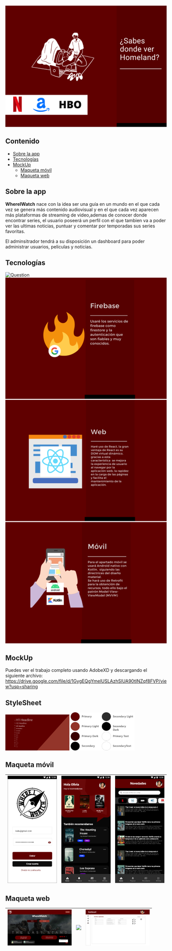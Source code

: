 ![Question](https://github.com/BeTheVal/WhereIWatch/blob/main/WIW%20Anteproyecto/Question.png)


## Contenido
* [Sobre la app](#sobre-la-app)
* [Tecnologías](#tecnologías)
* [MockUp](#mockup)
  * [Maqueta móvil](#maqueta-móvil)
  * [Maqueta web](#maqueta-web)


## Sobre la app

**WhereIWatch** nace con la idea ser una guía en un mundo en el que cada vez se genera más contenido audiovisual y en el que cada vez aparecen más plataformas de streaming de video,ademas de conocer donde encontrar series, el usuario poseerá un perfil con el que tambien va a poder ver las ultimas noticias, puntuar y comentar por temporadas sus series favoritas.

El adminsitrador tendrá a su disposición un dashboard para poder administrar usuarios, peliculas y noticias.

## Tecnologías
![Question](https://github.com/BeTheVal/WhereIWatch/blob/main/WIW%20Anteproyecto/Visi%C3%B3n%20General.png)
![Backend](https://github.com/BeTheVal/WhereIWatch/blob/main/WIW%20Anteproyecto/Servidor.png)
![web](https://github.com/BeTheVal/WhereIWatch/blob/main/WIW%20Anteproyecto/Web.png)
![Question](https://github.com/BeTheVal/WhereIWatch/blob/main/WIW%20Anteproyecto/Mobile.png)


## MockUp
Puedes ver el trabajo completo usando AdobeXD y descargando el siguiente archivo: https://drive.google.com/file/d/1GygEQgYmelUSLAzhSlUA90tINZqf8FVP/view?usp=sharing


## StyleSheet
 <img src="https://github.com/BeTheVal/WhereIWatch/blob/main/WIW%20Anteproyecto/mockupimgs/Fonts.png" width="200"/>   <img src="https://github.com/BeTheVal/WhereIWatch/blob/main/WIW%20Anteproyecto/mockupimgs/Grupo%2070000.png" width="200"/>  





## Maqueta móvil
| <img src="https://github.com/BeTheVal/WhereIWatch/blob/main/WIW%20Anteproyecto/mockupimgs/Login.png" width="200"/> | <img src="https://github.com/BeTheVal/WhereIWatch/blob/main/WIW%20Anteproyecto/mockupimgs/Main%20Activity.png" width="200"/> | <img src="https://github.com/BeTheVal/WhereIWatch/blob/main/WIW%20Anteproyecto/mockupimgs/Novedades%20-%20Fragment.png" width="200"/> |
|----|----|----|

## Maqueta web

| <img src="https://github.com/BeTheVal/WhereIWatch/blob/main/WIW%20Anteproyecto/mockupimgs/Homepage.png" width="200"/> | <img src="https://github.com/BeTheVal/WhereIWatch/blob/main/WIW%20Anteproyecto/mockupimgs/Dashboard%20-%20Estad%C3%ADsticas.png" width="200"/> | <img src="https://github.com/BeTheVal/WhereIWatch/blob/main/WIW%20Anteproyecto/mockupimgs/Dashboard%20%E2%80%93%20Gesti%C3%B3n%20de%20usuarios.png" width="200"/> |
|----|----|----|
